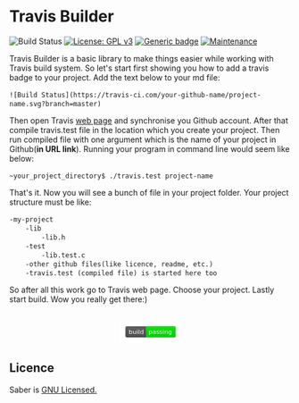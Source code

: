 # Travis Builder
![Build Status](https://travis-ci.com/ThankfulBird/travis-builder.svg?branch=master)  [![License: GPL v3](https://img.shields.io/badge/License-GPLv3-blue.svg)](https://www.gnu.org/licenses/gpl-3.0) [![Generic badge](https://img.shields.io/badge/version-v0.1.0-blueviolet.svg)](https://shields.io/) [![Maintenance](https://img.shields.io/badge/Maintained%3F-yes-green.svg)](https://GitHub.com/Naereen/StrapDown.js/graphs/commit-activity)

Travis Builder is a basic library to make things easier while working with Travis build system.
So let's start first showing you how to add a travis badge to your project. Add the text below to your md file: 
```
![Build Status](https://travis-ci.com/your-github-name/project-name.svg?branch=master)
```
Then open Travis [web page](https://travis-ci.org/) and synchronise you Github account.
After that compile travis.test file in the location which you create your project. Then run compiled file with one argument which is the name of your project in Github(__in URL link__).
Running your program in command line would seem like below:
```
~your_project_directory$ ./travis.test project-name
```
That's it. Now you will see a bunch of file in your project folder. Your project structure must be like:
```
-my-project
    -lib
        -lib.h
    -test
        -lib.test.c
    -other github files(like licence, readme, etc.)
    -travis.test (compiled file) is started here too
```
So after all this work go to Travis web page. Choose your project. Lastly start build. Wow you really get there:)<br><br>
<p align="center">
<img src="build-bundle-success.png">
</p>

## Licence 
Saber is [GNU Licensed.](https://github.com/ThankfulBird/ctring/blob/master/LICENSE)
